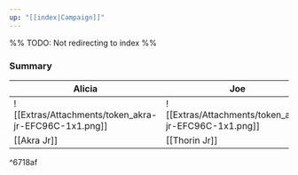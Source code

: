 ```yaml
---
up: "[[index|Campaign]]"
---
```

%% TODO: Not redirecting to index %%

### Summary

| Alicia                                               | Joe                                                  | Amy                                                  |
| ---------------------------------------------------- | ---------------------------------------------------- | ---------------------------------------------------- |
| ![[Extras/Attachments/token_akra-jr-EFC96C-1x1.png]] | ![[Extras/Attachments/token_akra-jr-EFC96C-1x1.png]] | ![[Extras/Attachments/token_akra-jr-EFC96C-1x1.png]] |
| [[Akra Jr]]                                          | [[Thorin Jr]]                                        | [[Cassandra Jr]]                                     |

^6718af

